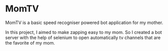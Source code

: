 # MomTV
MomTV is a basic speed recogniser powered bot application for my mother.

In this project, I aimed to make zapping easy to my mom. So I created a bot server with the help of selenium to open automatically tv channels that are the favorite of my mom.
